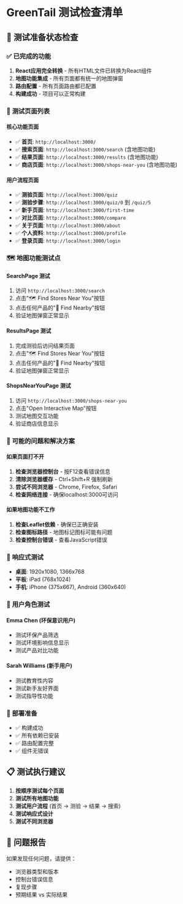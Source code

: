 # GreenTail 测试检查清单

## 🧪 **测试准备状态检查**

### ✅ **已完成的功能**
1. **React应用完全转换** - 所有HTML文件已转换为React组件
2. **地图功能集成** - 所有页面都有统一的地图弹窗
3. **路由配置** - 所有页面路由都已配置
4. **构建成功** - 项目可以正常构建

### 🎯 **测试页面列表**

#### **核心功能页面**
- ✅ **首页**: `http://localhost:3000/`
- ✅ **搜索页面**: `http://localhost:3000/search` (含地图功能)
- ✅ **结果页面**: `http://localhost:3000/results` (含地图功能)
- ✅ **商店页面**: `http://localhost:3000/shops-near-you` (含地图功能)

#### **用户流程页面**
- ✅ **测验页面**: `http://localhost:3000/quiz`
- ✅ **测验步骤**: `http://localhost:3000/quiz/0` 到 `/quiz/5`
- ✅ **新手页面**: `http://localhost:3000/first-time`
- ✅ **对比页面**: `http://localhost:3000/compare`
- ✅ **关于页面**: `http://localhost:3000/about`
- ✅ **个人资料**: `http://localhost:3000/profile`
- ✅ **登录页面**: `http://localhost:3000/login`

### 🗺️ **地图功能测试点**

#### **SearchPage 测试**
1. 访问 `http://localhost:3000/search`
2. 点击"🗺️ Find Stores Near You"按钮
3. 点击任何产品的"📍 Find Nearby"按钮
4. 验证地图弹窗正常显示

#### **ResultsPage 测试**
1. 完成测验后访问结果页面
2. 点击"🗺️ Find Stores Near You"按钮
3. 点击任何产品的"📍 Find Nearby"按钮
4. 验证地图弹窗正常显示

#### **ShopsNearYouPage 测试**
1. 访问 `http://localhost:3000/shops-near-you`
2. 点击"Open Interactive Map"按钮
3. 测试地图交互功能
4. 验证商店信息显示

### 🔧 **可能的问题和解决方案**

#### **如果页面打不开**
1. **检查浏览器控制台** - 按F12查看错误信息
2. **清除浏览器缓存** - Ctrl+Shift+R 强制刷新
3. **尝试不同浏览器** - Chrome, Firefox, Safari
4. **检查网络连接** - 确保localhost:3000可访问

#### **如果地图功能不工作**
1. **检查Leaflet依赖** - 确保已正确安装
2. **检查图标路径** - 地图标记图标可能有问题
3. **检查控制台错误** - 查看JavaScript错误

### 📱 **响应式测试**
- **桌面**: 1920x1080, 1366x768
- **平板**: iPad (768x1024)
- **手机**: iPhone (375x667), Android (360x640)

### 🎯 **用户角色测试**

#### **Emma Chen (环保意识用户)**
- 测试环保产品筛选
- 测试环境影响信息显示
- 测试产品对比功能

#### **Sarah Williams (新手用户)**
- 测试教育性内容
- 测试新手友好界面
- 测试指导性功能

### 🚀 **部署准备**
- ✅ 构建成功
- ✅ 所有依赖已安装
- ✅ 路由配置完整
- ✅ 组件无错误

## 📋 **测试执行建议**

1. **按顺序测试每个页面**
2. **测试所有地图功能**
3. **测试用户流程** (首页 → 测验 → 结果 → 搜索)
4. **测试响应式设计**
5. **测试不同浏览器**

## 🐛 **问题报告**
如果发现任何问题，请提供：
- 浏览器类型和版本
- 控制台错误信息
- 复现步骤
- 预期结果 vs 实际结果
